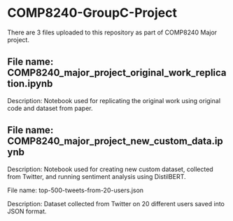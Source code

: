 # COMP8240-GroupC-Project

There are 3 files uploaded to this repository as part of COMP8240 Major project.

File name: COMP8240_major_project_original_work_replication.ipynb
---
Description: Notebook used for replicating the original work using original code and dataset from paper.

File name: COMP8240_major_project_new_custom_data.ipynb
---
Description: Notebook used for creating new custom dataset, collected from Twitter, and running sentiment analysis using DistilBERT.

File name: top-500-tweets-from-20-users.json

Description: Dataset collected from Twitter on 20 different users saved into JSON format.
